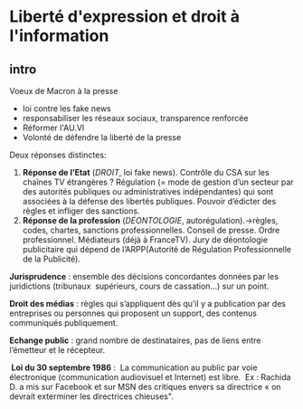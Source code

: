 # Liberté d'expression et droit à l'information

## intro

Voeux de Macron à la presse

* loi contre les fake news
* responsabiliser les réseaux sociaux, transparence renforcée
* Réformer l'AU.VI
* Volonté de défendre la liberté de la presse

Deux réponses distinctes:

1. **Réponse de l’Etat** \(​_DROIT_​, loi fake news\). Contrôle du CSA sur les chaînes TV étrangères ? Régulation \(= mode de gestion d’un secteur par des autorités publiques ou administratives indépendantes\) qui sont associées à la défense des libertés publiques. Pouvoir d’édicter des règles et infliger des sanctions. 
2. **Réponse de la profession** \(​_DÉONTOLOGIE_​, autorégulation\).→règles, codes, chartes, sanctions professionnelles. Conseil de presse. Ordre professionnel. Médiateurs \(déjà à FranceTV\). Jury de déontologie publicitaire qui dépend de l’ARPP\(Autorité de Régulation Professionnelle de la Publicité\).

**Jurisprudence** : ensemble des décisions concordantes données par les juridictions \(tribunaux  supérieurs, cours de cassation...\) sur un point.

**Droit des médias** : règles qui s’appliquent dès qu’il y a publication par des entreprises ou personnes qui proposent un support, des contenus communiqués publiquement.

**Echange public** : grand nombre de destinataires, pas de liens entre l’émetteur et le récepteur.

** Loi du 30 septembre 1986** :  La communication au public par voie électronique \(communication audiovisuel et Internet\) est libre.  Ex : Rachida D. a mis sur Facebook et sur MSN des critiques envers sa directrice « on devrait exterminer les directrices chieuses".

